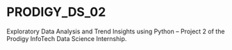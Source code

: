 # PRODIGY_DS_02
Exploratory Data Analysis and Trend Insights using Python – Project 2 of the Prodigy InfoTech Data Science Internship.
